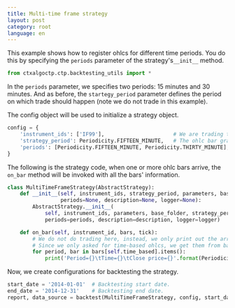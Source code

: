 ```yaml
---
title: Multi-time frame strategy
layout: post
category: root
language: en
---
```


This example shows how to register ohlcs for different time periods. You do this by specifying the `periods` parameter
of the strategy's`__init__` method.


```python
from ctxalgoctp.ctp.backtesting_utils import *
```

In the `periods` parameter, we specifies two periods: 15 minutes and 30 minutes. And as before, the `startegy_period`
parameter defines the period on which trade should happen (note we do not trade in this example).

The config object will be used to initialize a strategy object.

```python
config = {
    'instrument_ids': ['IF99'],                      # We are trading this future instrument.
    'strategy_period': Periodicity.FIFTEEN_MINUTE,   # The ohlc bar granularity on which trading happens.
    'periods': [Periodicity.FIFTEEN_MINUTE, Periodicity.THIRTY_MINUTE],
}
```

The following is the strategy code, when one or more ohlc bars arrive, the `on_bar` method will be invoked with
all the bars' information.

```python
class MultiTimeFrameStrategy(AbstractStrategy):
    def __init__(self, instrument_ids, strategy_period, parameters, base_folder,
                 periods=None, description=None, logger=None):
        AbstractStrategy.__init__(
            self, instrument_ids, parameters, base_folder, strategy_period=strategy_period,
            periods=periods, description=description, logger=logger)

    def on_bar(self, instrument_id, bars, tick):
        # We do not do trading here, instead, we only print out the arrived ohlc bars.
        # Since we only asked for time-based ohlcs, we get them from bars[self.time_based].
        for period, bar in bars[self.time_based].items():
            print('Period={}\tTime={}\tClose price={}'.format(Periodicity.name(period), bar.timestamp, bar.close))
```

Now, we create configurations for backtesting the strategy.

```python
start_date = '2014-01-01'  # Backtesting start date.
end_date = '2014-12-31'    # Backtesting end date.
report, data_source = backtest(MultiTimeFrameStrategy, config, start_date, end_date)

```
